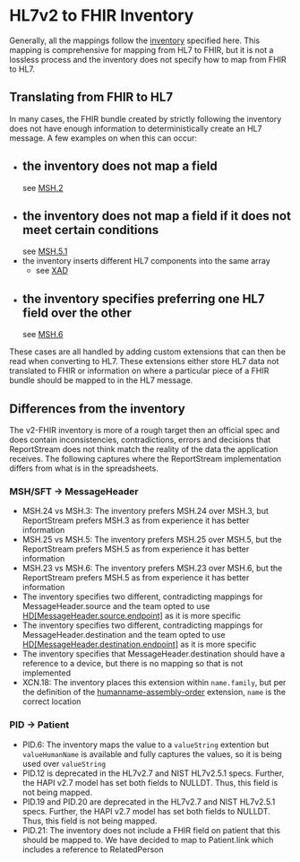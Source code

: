 # HL7v2 to FHIR Inventory

Generally, all the mappings follow
the [inventory](https://docs.google.com/spreadsheets/d/1PaFYPSSq4oplTvw_4OgOn6h2Bs_CMvCAU9CqC4tPBgk/edit#gid=484860251)
specified here. This mapping is comprehensive for mapping from HL7 to FHIR, but it is not a lossless process and the
inventory does not specify how to map from FHIR to HL7.

## Translating from FHIR to HL7

In many cases, the FHIR bundle created by strictly following the inventory does not have enough information to
deterministically
create an HL7 message. A few examples on when this can occur:

- the inventory does not map a field
  -
  see [MSH.2](https://docs.google.com/spreadsheets/d/13pgda5xl-PwCgB9j0axyymwwv7RJVcrIzY8Ah1y1Y1M/edit#gid=0&range=J4)
- the inventory does not map a field if it does not meet certain conditions
  -
  see [MSH.5.1](https://docs.google.com/spreadsheets/d/18o2QLSHQPkRr1S0vax7G4tuuXQnhE9wJl0n1kjupS7U/edit#gid=0&range=G3)
- the inventory inserts different HL7 components into the same array
    - see [XAD](https://docs.google.com/spreadsheets/d/1hSTEur557TIKPEKZRoprVw-uNpw12JZtri-iQsc4uQ0/edit#gid=0&range=J4)
- the inventory specifies preferring one HL7 field over the other
  -
  see [MSH.6](https://docs.google.com/spreadsheets/d/13pgda5xl-PwCgB9j0axyymwwv7RJVcrIzY8Ah1y1Y1M/edit#gid=0&range=G11)

These cases are all handled by adding custom extensions that can then be read when converting to HL7. These extensions
either store
HL7 data not translated to FHIR or information on where a particular piece of a FHIR bundle should be mapped to in the
HL7 message.

## Differences from the inventory

The v2-FHIR inventory is more of a rough target then an official spec and does contain inconsistencies, contradictions,
errors and decisions
that ReportStream does not think match the reality of the data the application receives. The following captures where
the ReportStream
implementation differs from what is in the spreadsheets.

### MSH/SFT -> MessageHeader

- MSH.24 vs MSH.3: The inventory prefers MSH.24 over MSH.3, but ReportStream prefers MSH.3 as from experience it has
  better information
- MSH.25 vs MSH.5: The inventory prefers MSH.25 over MSH.5, but the ReportStream prefers MSH.5 as from experience it has
  better information
- MSH.23 vs MSH.6: The inventory prefers MSH.23 over MSH.6, but the ReportStream prefers MSH.5 as from experience it has
  better information
- The inventory specifies two different, contradicting mappings for MessageHeader.source and the team opted to
  use [HD[MessageHeader.source.endpoint]](https://docs.google.com/spreadsheets/d/18o2QLSHQPkRr1S0vax7G4tuuXQnhE9wJl0n1kjupS7U/edit#gid=0)
  as it is more specific
- The inventory specifies two different, contradicting mappings for MessageHeader.destination and the team opted to
  use [HD[MessageHeader.destination.endpoint]](https://docs.google.com/spreadsheets/d/1T99UdnCSjoGpbamAvfVEZMDN5wKRtc0gUlWZ0ufRd6c/edit#gid=0)
  as it is more specific
- The inventory specifies that MessageHeader.destination should have a reference to a device, but there is no mapping so
  that is not implemented
- XCN.18: The inventory places this extension within `name.family`, but per the definition of
  the [humanname-assembly-order](http://hl7.org/fhir/StructureDefinition/humanname-assembly-order) extension, `name` is
  the correct location

### PID -> Patient

- PID.6: The inventory maps the value to a `valueString` extention but `valueHumanName` is available and fully captures
  the values, so it is being used over `valueString`
- PID.12 is deprecated in the HL7v2.7 and NIST HL7v2.5.1 specs. Further, the HAPI v2.7 model has set both
  fields to NULLDT. Thus, this field is not being mapped.
- PID.19 and PID.20 are deprecated in the HL7v2.7 and NIST HL7v2.5.1 specs. Further, the HAPI v2.7 model has set both
  fields to NULLDT. Thus, this field is not being mapped.
- PID.21: The inventory does not include a FHIR field on patient that this should be mapped to. We have decided to map
  to Patient.link which includes a reference to RelatedPerson